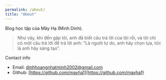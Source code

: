 ```yaml
---
permalink: /about/
title: "About"
---
```


Blog học tập của Mây Hạ (Minh Dinh).
> Như vậy, khi đến gặp tôi, anh đã biết câu trả lời của tôi rồi, và tôi chỉ có một câu trả lời để trả lời anh: "Là người tự do, anh hãy chọn lựa, tức là anh hãy sáng tạo".


Contact info
- Email: [dinhhoangnhatminh2002@gmail.com](mailto:dinhhoangnhatminh2002@gmail.com)
- Github: [https://github.com/mayha1](https://github.com/mayha1)
